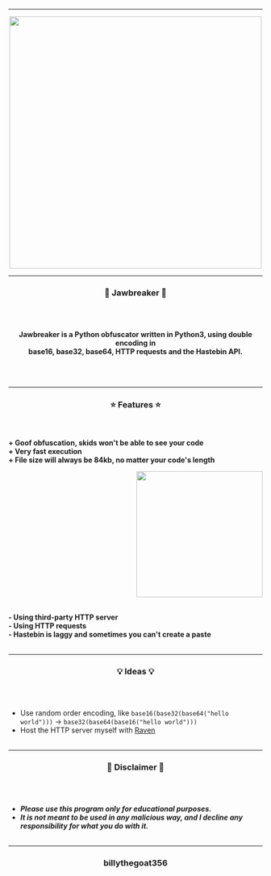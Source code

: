 -----

<p align="center">
<img src="https://repository-images.githubusercontent.com/396419934/849cdfaf-fab7-4274-a792-d669524c31fe", width="500", height="500">
</p>

-----

### <p align="center">🔨 Jawbreaker 🔨</p>

<br><br>
<p align="center">
  <strong>Jawbreaker is a Python obfuscator written in Python3, using double encoding in</strong>
  <br>
  <strong>base16, base32, base64, HTTP requests and the Hastebin API.</strong>
</p>
<br><br>

-----

### <p align="center">⭐ Features ⭐</p>

<br><br>
<strong>+ Goof obfuscation, skids won't be able to see your code</strong>
<br>
<strong>+ Very fast execution</strong>
<br>
<strong>+ File size will always be 84kb, no matter your code's length</strong>
<br>

<p align="right">
<img src="https://repository-images.githubusercontent.com/396419934/849cdfaf-fab7-4274-a792-d669524c31fe" width="250", height="250">
</p>

<br>
<strong>- Using third-party HTTP server</strong>
<br>
<strong>- Using HTTP requests</strong>
<br>
<strong>- Hastebin is laggy and sometimes you can't create a paste</strong>
<br><br>

-----

### <p align="center">💡 Ideas 💡</p>

<br><br>
* Use random order encoding, like `base16(base32(base64("hello world")))` -> `base32(base64(base16("hello world")))`
* Host the HTTP server myself with <a href="https://github.com/billythegoat356/Raven">Raven</a>
<br><br>


-----

### <p align="center">📌 Disclaimer 📌</p>

<br><br>
* ***Please use this program only for educational purposes.***
* ***It is not meant to be used in any malicious way, and I decline any responsibility for what you do with it.***
<br><br>

-----

### <p align="center">billythegoat356</p>
